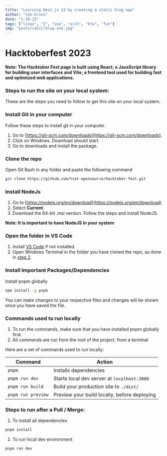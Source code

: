 ```yaml
---
title: "Learning Next.js 13 by creating a static blog app"
author: "lee-bruce"
date: "1-10-23"
tags: ["linux", "I", "use", "arch", "btw", "fun"]
img: "posts/rahil/blog-one.jpg"
---
```


# Hacktoberfest 2023

**Note: The Hacktober Fest page is built using React; a JavaScript library for building user interfaces and Vite; a frontend tool used for building fast and optimized web applications.**

### Steps to run the site on your local system:

These are the steps you need to follow to get this site on your local system.

### Install Git in your computer

Follow these steps to install git in your computer.

1. Go to [https://git-scm.com/downloads](https://git-scm.com/downloads).
2. Click on Windows. Download should start.
3. Go to downloads and install the package.

### Clone the repo

Open Git Bash in any folder and paste the following command

```bash
git clone https://github.com/tcet-opensource/hacktober-fest.git
```

### Install NodeJs

1. Go to [https://nodejs.org/en/download](https://nodejs.org/en/download)
2. Select <b>Current</b>.
3. Download the 64-bit .msi version. Follow the steps and install NodeJS.

**Note: It is important to have NodeJS in your system**

### Open the folder in VS Code

1. Install [VS Code](https://code.visualstudio.com/docs/?dv=win32user) if not installed.
2. Open Windows Terminal in the folder you have cloned the repo, as done in [step 2](#clone-the-repo).

### Install Important Packages/Dependencies

Install pnpm globally

```bash
npm install -g pnpm
```

You can make changes to your respective files and changes will be shown once you have saved the file.

### Commands used to run locally

1. To run the commands, make sure that you have installed pnpm globally first.
2. All commands are run from the root of the project, from a terminal

Here are a set of commands used to run locally:

| **Command**        | **Action**                                   |
| ------------------ | -------------------------------------------- |
| `pnpm`             | Installs dependencies                        |
| `pnpm run dev`     | Starts local dev server at `localhost:3000`  |
| `pnpm run build`   | Build your production site to `./dist/`      |
| `pnpm run preview` | Preview your build locally, before deploying |

### Steps to run after a Pull / Merge:

1. To install all dependencies

```bash
pnpm install
```

2. To run local dev environment

```bash
pnpm run dev
```
